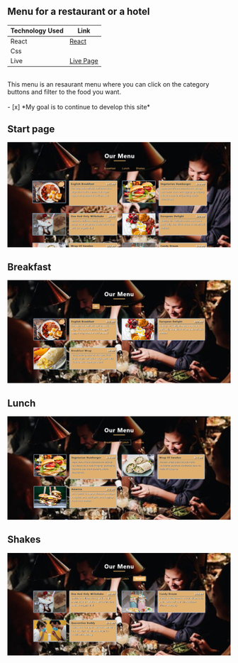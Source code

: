 ## Menu for a restaurant or a hotel

Technology Used  | Link
------------- | -------------
React  | [React](https://reactjs.org/)
Css  | 
Live | [Live Page](https://fredrikthunberg.github.io/restaurant-app/)

<br>
This menu is an resaurant menu where you can click on the category <br>
buttons and filter to the food you want.
<br>
<br>
- [x] *My goal is to continue to develop this site* <br>

## Start page
![picture alt](https://github.com/FredrikThunberg/restaurant-app/blob/main/Menu-pics/Menu1.png)

## Breakfast
![picture alt](https://github.com/FredrikThunberg/restaurant-app/blob/main/Menu-pics/menu2.png)

## Lunch
![picture alt](https://github.com/FredrikThunberg/restaurant-app/blob/main/Menu-pics/menu3.png)

## Shakes
![picture alt](https://github.com/FredrikThunberg/restaurant-app/blob/main/Menu-pics/menu4.png)
